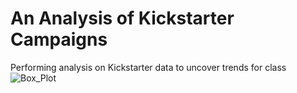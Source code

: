 # An Analysis of Kickstarter Campaigns
 Performing analysis on Kickstarter data to uncover trends for class
![Box_Plot](path/to/Box_Plot.png)
